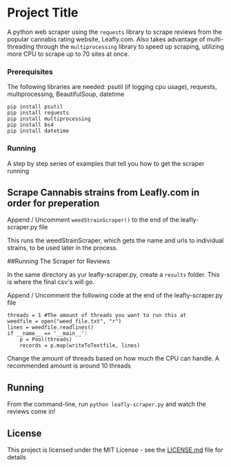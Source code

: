 # Project Title

A python web scraper using the ```requests``` library to scrape reviews from the popular cannabis rating website, Leafly.com. Also takes advantage of multi-threading through the ```multiprocessing``` library to speed up scraping, utilizing more CPU to scrape up to 70 sites at once.



### Prerequisites

The following libraries are needed:
psutil (if logging cpu usage), requests, multiprocessing, BeautifulSoup, datetime

```
pip install psutil
pip install requests
pip install multiprocessing
pip install bs4
pip install datetime
```

### Running

A step by step series of examples that tell you how to get the scraper running



## Scrape Cannabis strains from Leafly.com in order for preperation

Append / Uncomment ```weedStrainScraper()``` to the end of the leafly-scraper.py file


This runs the weedStrainScraper, which gets the name and urls to individual strains, to be used later in the process.


##Running The Scraper for Reviews

In the same directory as yur leafly-scraper.py, create a ```results``` folder. This is where the final csv's will go.

Append / Uncomment the following code at the end of the leafly-scraper.py file

```
threads = 1 #The amount of threads you want to run this at
weedfile = open("weed_file.txt", "r")
lines = weedfile.readlines()
if __name__ == '__main__':
    p = Pool(threads)
    records = p.map(writeToTextfile, lines)
```

Change the amount of threads based on how much the CPU can handle. A recommended amount is around 10 threads


## Running

From the command-line, run
```python leafly-scraper.py```
and watch the reviews come in!


## License

This project is licensed under the MIT License - see the [LICENSE.md](LICENSE.md) file for details
